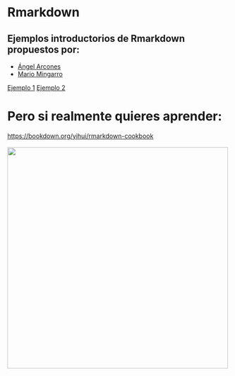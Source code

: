 # Rmarkdown

## Ejemplos introductorios de Rmarkdown propuestos por:  
- [Ángel Arcones](https://github.com/AngelArcones) 
- [Mario Mingarro](https://github.com/MarioMingarro) 

[Ejemplo 1](https://github.com/MarioMingarro/Rmarkdown/blob/main/Markdown_MNCN.pdf)
[Ejemplo 2](https://rpubs.com/MarioMingarro/Rmarkdown)


# Pero si realmente quieres aprender:

https://bookdown.org/yihui/rmarkdown-cookbook  
<br>
<img src="https://bookdown.org/yihui/rmarkdown-cookbook/images/cover.png" width="500px">

